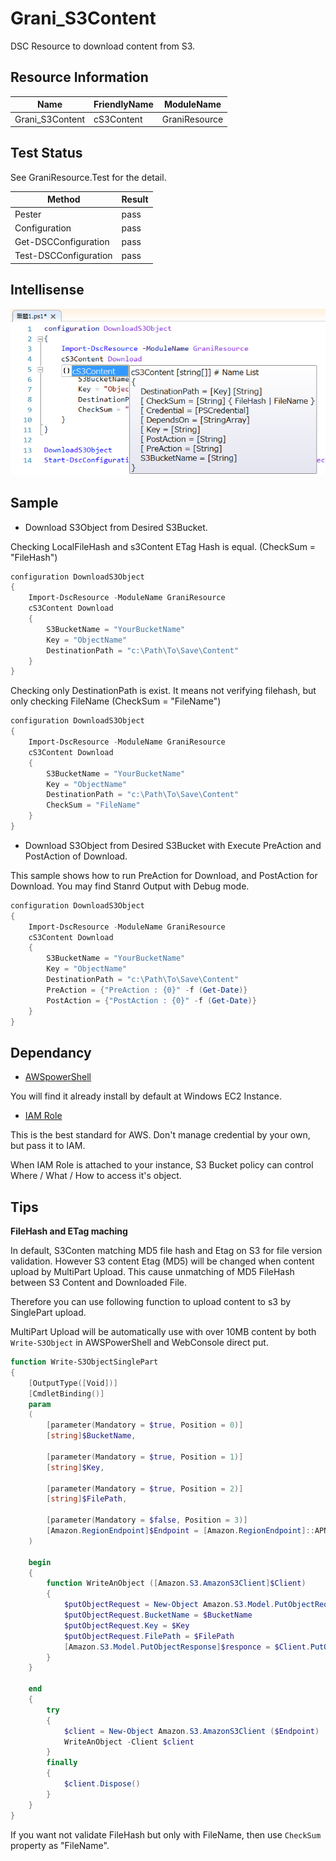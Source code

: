 Grani_S3Content
============

DSC Resource to download content from S3.

Resource Information
----

Name | FriendlyName | ModuleName 
-----|-----|-----
Grani_S3Content | cS3Content | GraniResource

Test Status
----

See GraniResource.Test for the detail.

Method | Result
----|----
Pester| pass
Configuration| pass
Get-DSCConfiguration| pass
Test-DSCConfiguration| pass

Intellisense
----

![](cS3Content.png)


Sample
----

- Download S3Object from Desired S3Bucket.

Checking LocalFileHash and s3Content ETag Hash is equal. (CheckSum = "FileHash")  

```powershell
configuration DownloadS3Object
{
    Import-DscResource -ModuleName GraniResource
    cS3Content Download
    {
        S3BucketName = "YourBucketName"
        Key = "ObjectName"
        DestinationPath = "c:\Path\To\Save\Content"
    }
}
```

Checking only DestinationPath is exist. It means not verifying filehash, but only checking FileName (CheckSum = "FileName")  

```powershell
configuration DownloadS3Object
{
    Import-DscResource -ModuleName GraniResource
    cS3Content Download
    {
        S3BucketName = "YourBucketName"
        Key = "ObjectName"
        DestinationPath = "c:\Path\To\Save\Content"
        CheckSum = "FileName"
    }
}
```


- Download S3Object from Desired S3Bucket with Execute PreAction and PostAction of Download.

This sample shows how to run PreAction for Download, and PostAction for Download.
You may find Stanrd Output with Debug mode.

```powershell
configuration DownloadS3Object
{
    Import-DscResource -ModuleName GraniResource
    cS3Content Download
    {
        S3BucketName = "YourBucketName"
        Key = "ObjectName"
        DestinationPath = "c:\Path\To\Save\Content"
        PreAction = {"PreAction : {0}" -f (Get-Date)}
        PostAction = {"PostAction : {0}" -f (Get-Date)}
    }
}
```

Dependancy
----

- [AWSpowerShell](http://aws.amazon.com/powershell/) 

You will find it already install by default at Windows EC2 Instance.

- [IAM Role](http://docs.aws.amazon.com/AWSEC2/latest/UserGuide/iam-roles-for-amazon-ec2.html)

This is the best standard for AWS. Don't manage credential by your own, but pass it to IAM.

When IAM Role is attached to your instance, S3 Bucket policy can control Where / What / How to access it's object.

Tips
----

**FileHash and ETag maching**

In default, S3Conten matching MD5 file hash and Etag on S3 for file version validation. However S3 content Etag (MD5) will be changed when content upload by MultiPart Upload. This cause unmatching of MD5 FileHash between S3 Content and Downloaded File.

Therefore you can use following function to upload content to s3 by SinglePart upload.

MultiPart Upload will be automatically use with over 10MB content by both ```Write-S3Object``` in AWSPowerShell and WebConsole direct put.

```powershell
function Write-S3ObjectSinglePart
{
    [OutputType([Void])]
    [CmdletBinding()]
    param
    (
        [parameter(Mandatory = $true, Position = 0)]
        [string]$BucketName,
        
        [parameter(Mandatory = $true, Position = 1)]
        [string]$Key,
        
        [parameter(Mandatory = $true, Position = 2)]
        [string]$FilePath,

        [parameter(Mandatory = $false, Position = 3)]
        [Amazon.RegionEndpoint]$Endpoint = [Amazon.RegionEndpoint]::APNortheast1
    )

    begin
    {
        function WriteAnObject ([Amazon.S3.AmazonS3Client]$Client)
        {
            $putObjectRequest = New-Object Amazon.S3.Model.PutObjectRequest
            $putObjectRequest.BucketName = $BucketName
            $putObjectRequest.Key = $Key
            $putObjectRequest.FilePath = $FilePath
            [Amazon.S3.Model.PutObjectResponse]$responce = $Client.PutObject($putObjectRequest)
        }
    }

    end
    {
        try
        {
            $client = New-Object Amazon.S3.AmazonS3Client ($Endpoint)
            WriteAnObject -Client $client
        }
        finally
        {
            $client.Dispose()
        }
    }
}
``` 

If you want not validate FileHash but only with FileName, then use ```CheckSum``` property as "FileName". 